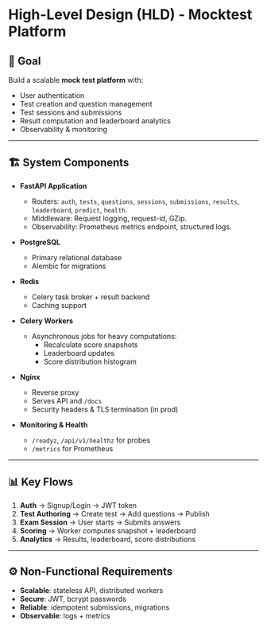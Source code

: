 # High-Level Design (HLD) - Mocktest Platform

## 🎯 Goal
Build a scalable **mock test platform** with:
- User authentication
- Test creation and question management
- Test sessions and submissions
- Result computation and leaderboard analytics
- Observability & monitoring

---

## 🏗️ System Components
- **FastAPI Application**  
  - Routers: `auth`, `tests`, `questions`, `sessions`, `submissions`, `results`, `leaderboard`, `predict`, `health`.
  - Middleware: Request logging, request-id, GZip.
  - Observability: Prometheus metrics endpoint, structured logs.

- **PostgreSQL**  
  - Primary relational database
  - Alembic for migrations

- **Redis**  
  - Celery task broker + result backend
  - Caching support

- **Celery Workers**  
  - Asynchronous jobs for heavy computations:
    - Recalculate score snapshots
    - Leaderboard updates
    - Score distribution histogram

- **Nginx**  
  - Reverse proxy
  - Serves API and `/docs`
  - Security headers & TLS termination (in prod)

- **Monitoring & Health**
  - `/readyz`, `/api/v1/healthz` for probes
  - `/metrics` for Prometheus

---

## 📊 Key Flows
1. **Auth** → Signup/Login → JWT token
2. **Test Authoring** → Create test → Add questions → Publish
3. **Exam Session** → User starts → Submits answers
4. **Scoring** → Worker computes snapshot + leaderboard
5. **Analytics** → Results, leaderboard, score distributions

---

## ⚙️ Non-Functional Requirements
- **Scalable**: stateless API, distributed workers
- **Secure**: JWT, bcrypt passwords
- **Reliable**: idempotent submissions, migrations
- **Observable**: logs + metrics
